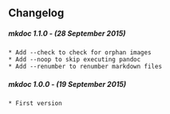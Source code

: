 ## Changelog

##### mkdoc 1.1.0 - (28 September 2015)

    * Add --check to check for orphan images
    * Add --noop to skip executing pandoc
    * Add --renumber to renumber markdown files

##### mkdoc 1.0.0 - (19 September 2015)

    * First version
